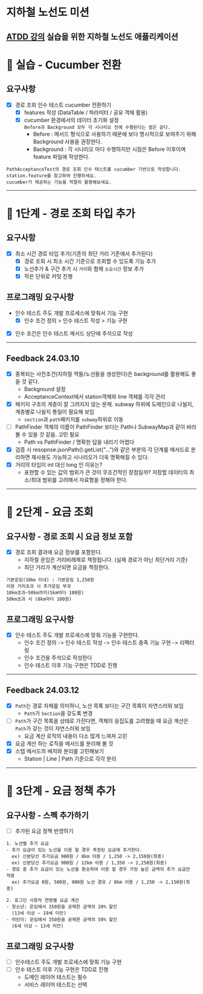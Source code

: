 # 지하철 노선도 미션
[ATDD 강의](https://edu.nextstep.camp/c/R89PYi5H) 실습을 위한 지하철 노선도 애플리케이션
---
# 🚀 실습 - Cucumber 전환

## 요구사항
- [x] 경로 조회 인수 테스트 cucumber 전환하기
  - [x] features 작성 (DataTable / 파라미터 / 공유 객체 활용)
  - [x] cucumber 환경에서의 데이터 초기화 설정<br>
    `Before과 Background 모두 각 시나리오 전에 수행된다는 점은 같다.`
    - Before : 메서드 형식으로 사용하기 때문에 보다 명시적으로 보여주기 위해 Background 사용을 권장한다.
    - Background : 각 시나리오 마다 수행하지만 시점은 Before 이후이며 feature 파일에 작성한다.
```
PathAcceptanceTest의 경로 조회 인수 테스트를 cucumber 기반으로 작성합니다.
station.feature를 참고하여 진행하세요.
cucumber가 제공하는 기능을 적절히 활용해보세요.
```
---
# 🚀 1단계 - 경로 조회 타입 추가

## 요구사항
- [x] 최소 시간 경로 타입 추가(기존의 최단 거리 기준에서 추가된다)
  - [x] 경로 조회 시 최소 시간 기준으로 조회할 수 있도록 기능 추가
  - [x] 노선추가 & 구간 추가 시 `거리`와 함께 `소요시간` 정보 추가
  - [x] 작은 단위로 커밋 진행

## 프로그래밍 요구사항
- 인수 테스트 주도 개발 프로세스에 맞춰서 기능 구현
  - [x] 인수 조건 정의 > 인수 테스트 작성 > 기능 구현
- [x] 인수 조건은 인수 테스트 메서드 상단에 주석으로 작성
---
## Feedback 24.03.10

- [x] 중복되는 사전조건(지하철 역들/노선들을 생성한다)은 background를 활용해도 좋을 것 같다.
  - Background 설정
  - AcceptanceContext에서 station객체와 line 객체를 각각 관리 
- [x] 패키지 구조의 게층이 잘 그려지지 않는 문제. subway 하위에 도메인으로 나뉠지, 계층별로 나뉠지 통일이 필요해 보임
  - `section`과 `path`패키지를 `subway`하위로 이동
- [ ] PathFinder 객체의 이름이 PathFinder 보다는 Path나 SubwayMap과 같이 바라볼 수 있을 것 같음. 고민 필요
  - Path vs PathFinder / 명확한 답을 내리기 어렵다
- [x] 검증 시 resopnse.jsonPath().getList("...")와 같은 부분의 각 단계를 메서드로 분리하면 재사용도 가능하고 시나리오가 더욱 명확해질 수 있다.
- [x] 거리의 타입이 int 대신 long 인 이유는?
  - 표현할 수 있는 값의 범위가 큰 것이 무조건적인 장점일까? 저장할 데이터의 최소/최대 범위를 고려해서 자료형을 정해야 한다.
---
# 🚀 2단계 - 요금 조회

## 요구사항 - 경로 조회 시 요금 정보 포함
- [x] 경로 조회 결과에 요금 정보를 포함한다.
  - 지하철 운임은 거리비례제로 책정됩니다. (실제 경로가 아닌 최단거리 기준)
  - 최단 거리가 계산되면 요금을 책정한다.
```
기본운임(10㎞ 이내) : 기본운임 1,250원
이용 거리초과 시 추가운임 부과
10km초과∼50km까지(5km마다 100원)
50km초과 시 (8km마다 100원)
```

## 프로그래밍 요구사항
- [x] 인수 테스트 주도 개발 프로세스에 맞춰 기능을 구현한다.
  - 인수 조건 정의 -> 인수 테스트 작성 -> 인수 테스트 충족 기능 구현 -> 리팩터링
  - 인수 조건을 주석으로 작성한다
  - 인수 테스트 이후 기능 구현은 TDD로 진행
---
## Feedback 24.03.12
- [x] `Path`는 경로 자체를 의미하니, 노선 목록 보다는 구간 목록이 자연스러워 보임
  - `Path`가 `Section`을 갖도록 변경
- [ ] `Path`가 구간 목록을 상태로 가진다면, 객체의 응집도를 고려했을 때 요금 계산은 `Path`가 갖는 것이 자연스러워 보임
  - 요금 계산 로직의 내용이 다소 많게 느껴져 고민
- [x] 요금 계산 하는 로직을 메서드를 분리해 볼 것
- [x] 스텝 메서드의 배치와 분리를 고민해보기
  - Station | Line | Path 기준으로 각각 분리

---
# 🚀 3단계 - 요금 정책 추가

## 요구사항 - 스펙 추가하기
- [ ] 추가된 요금 정책 반영하기
```
1. 노션별 추가 요금
- 추가 요금이 있는 노선을 이용 할 경우 측정된 요금에 추가한다.
  ex) 신분당선 추가요금 900원 / 8km 이용 / 1,250 -> 2,150원(최종)
  ex) 신분당선 추가요금 900원 / 12km 이용 / 1,350 -> 2,250원(최종)
- 경로 중 추가 요금이 있는 노선을 환승하여 이용 할 경우 가장 높은 금액의 추가 요금만 적용
  ex) 추가요금 0원, 500원, 900원 노선 경유 / 8km 이용 / 1,250 -> 2,150원(최종)
```
```
2. 로그인 사용자 연령별 요금 계산
- 청소년: 운임에서 350원을 공제한 금액의 20% 할인
  (13세 이상 ~ 19세 미만)
- 어린이: 운임에서 350원을 공제한 금액의 50% 할인
  (6세 이상 ~ 13세 미만)
```

## 프로그래밍 요구사항
- [ ] 인수테스트 주도 개발 프로세스에 맞춰 기능 구현
- [ ] 인수 테스트 이후 기능 구현은 TDD로 진행
  - 도메인 레이어 테스트는 필수
  - 서비스 레이어 테스트는 선택
